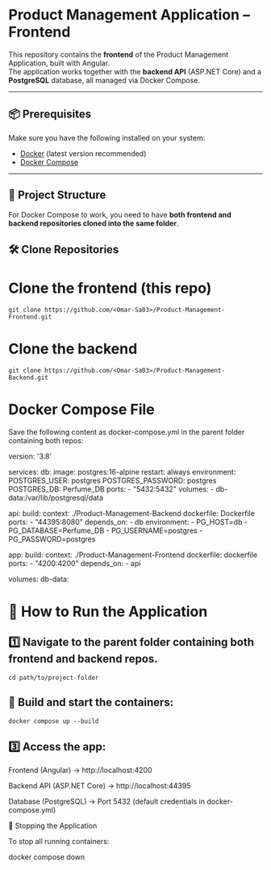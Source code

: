 # Product Management Application – Frontend

This repository contains the **frontend** of the Product Management Application, built with Angular.  
The application works together with the **backend API** (ASP.NET Core) and a **PostgreSQL** database, all managed via Docker Compose.

---

## 📦 Prerequisites

Make sure you have the following installed on your system:

- [Docker](https://www.docker.com/get-started) (latest version recommended)
- [Docker Compose](https://docs.docker.com/compose/)

---

## 📂 Project Structure

For Docker Compose to work, you need to have **both frontend and backend repositories cloned into the same folder**.

## 🛠 Clone Repositories

# Clone the frontend (this repo)

`git clone https://github.com/<Omar-Sa03>/Product-Management-Frontend.git`

# Clone the backend

`git clone https://github.com/<Omar-Sa03>/Product-Management-Backend.git`

# Docker Compose File

Save the following content as docker-compose.yml in the parent folder containing both repos:

version: '3.8'
 
services:
  db:
    image: postgres:16-alpine
    restart: always
    environment:
      POSTGRES_USER: postgres
      POSTGRES_PASSWORD: postgres
      POSTGRES_DB: Perfume_DB
    ports:
      - "5432:5432"
    volumes:
      - db-data:/var/lib/postgresql/data
 
  api:
    build:
      context: ./Product-Management-Backend
      dockerfile: Dockerfile
    ports:
      - "44395:8080"
    depends_on:
      - db
    environment:
      - PG_HOST=db
      - PG_DATABASE=Perfume_DB
      - PG_USERNAME=postgres
      - PG_PASSWORD=postgres
 
  app:
    build:
      context: ./Product-Management-Frontend
      dockerfile: dockerfile
    ports:
      - "4200:4200"
    depends_on:
      - api

volumes:
  db-data:

# 🚀 How to Run the Application

## 1️⃣ Navigate to the parent folder containing both frontend and backend repos.

`cd path/to/project-folder`

## ️⃣ Build and start the containers:

`docker compose up --build`


## 3️⃣ Access the app:

Frontend (Angular) → http://localhost:4200

Backend API (ASP.NET Core) → http://localhost:44395

Database (PostgreSQL) → Port 5432 (default credentials in docker-compose.yml)

🛑 Stopping the Application

To stop all running containers:

docker compose down